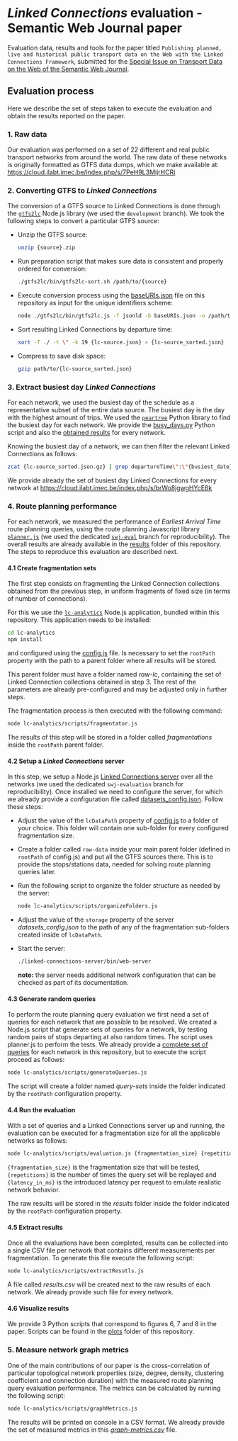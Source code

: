 # _Linked Connections_ evaluation - Semantic Web Journal paper
Evaluation data, results and tools for the paper titled `Publishing planned, live and historical public transport data on the Web with the Linked Connections Framework`, submitted for the [Special Issue on Transport Data on the Web of the Semantic Web Journal](http://www.semantic-web-journal.net/blog/call-papers-special-issue-transport-data-web). 

## Evaluation process

Here we describe the set of steps taken to execute the evaluation and obtain the results reported on the paper.

### 1. Raw data

Our evaluation was performed on a set of 22 different and real public transport networks from around the world. The raw data of these networks is originally formatted as GTFS data dumps, which we make available at: https://cloud.ilabt.imec.be/index.php/s/7PeH9L3MijrHCRi

### 2. Converting GTFS to _Linked Connections_

The conversion of a GTFS source to Linked Connections is done through the [`gtfs2lc`](https://github.com/linkedconnections/gtfs2lc/tree/development) Node.js library (we used the `development` branch). We took the following steps to convert a particular GTFS source:

- Unzip the GTFS source: 

  ```bash
  unzip {source}.zip
  ```

- Run preparation script that makes sure data is consistent and properly ordered for conversion: 

  ```bash
  ./gtfs2lc/bin/gtfs2lc-sort.sh /path/to/{source}
  ```

- Execute conversion process using the [baseURIs.json](https://github.com/julianrojas87/lc-evaluation-swj/blob/main/base-uris.json) file on this repository as input for the unique identifiers scheme: 

  ```bash
  node ./gtfs2lc/bin/gtfs2lc.js -f jsonld -b baseURIs.json -o /path/to/output/folder /path/to/{source}
  ```

- Sort resulting Linked Connections by departure time:

  ```bash
  sort -T ./ -t \" -k 19 {lc-source.json} > {lc-source_sorted.json}
  ```

- Compress to save disk space:

  ```bash
  gzip path/to/{lc-source_sorted.json}
  ```

### 3. Extract busiest day _Linked Connections_

For each network, we used the busiest day of the schedule as a representative subset of the entire data source. The busiest day is the day with the highest amount of trips. We used the [`peartree`](https://github.com/kuanb/peartree) Python library to find the busiest day for each network. We provide the [busy_days.py](https://github.com/julianrojas87/lc-evaluation-swj/blob/main/fragmentations-test/busiest-days/busy_days.py) Python script and also the [obtained results](https://github.com/julianrojas87/lc-evaluation-swj/blob/main/fragmentations-test//busiest-days/busiest_days.txt) for every network.

Knowing the busiest day of a network, we can then filter the relevant Linked Connections as follows:

```bash
zcat {lc-source_sorted.json.gz} | grep departureTime\":\"{busiest_date} > {source_filtered.json}
```

We provide already the set of busiest day Linked Connections for every network at https://cloud.ilabt.imec.be/index.php/s/brWo8jgwgHYcE6k

### 4. Route planning performance

For each network, we measured the performance of _Earliest Arrival Time_ route planning queries, using the route planning Javascript library [`planner.js`](https://planner.js.org/) (we used the dedicated [`swj-eval`](https://github.com/openplannerteam/planner.js/tree/swj-eval) branch for reproducibility). The overall results are already available in the [results](https://github.com/julianrojas87/lc-evaluation-swj/tree/main/fragmentations-test/results) folder of this repository. The steps to reproduce this evaluation are described next.

#### 4.1 Create fragmentation sets

The first step consists on fragmenting the Linked Connection collections obtained from the previous step, in uniform fragments of fixed size (in terms of number of connections). 

For this we use the [`lc-analytics`](https://github.com/julianrojas87/lc-evaluation-swj/tree/main/fragmentations-test/lc-analytics) Node.js application, bundled within this repository.  This application needs to be installed:

```bash
cd lc-analytics
npm install
```

and configured using the [config.js](https://github.com/julianrojas87/lc-evaluation-swj/blob/main/fragmentations-test/lc-analytics/config.js) file.  Is necessary to set the `rootPath` property with the path to a parent folder where all results will be stored. 

This parent folder must have a folder named _raw-lc_, containing the set of Linked Connection collections obtained in step 3. The rest of the parameters are already pre-configured and may be adjusted only in further steps.

The fragmentation process is then executed with the following command:

```bash
node lc-analytics/scripts/fragmentator.js
```

The results of this step will be stored in a folder called _fragmentations_ inside the `rootPath` parent folder. 

#### 4.2 Setup a _Linked Connections_ server

In this step, we setup a Node.js [Linked Connections server](https://github.com/linkedconnections/linked-connections-server/tree/swj-evaluation) over all the networks (we used the dedicated `swj-evaluation` branch for reproducibility). Once installed we need to configure the server, for which we already provide a configuration file called [datasets_config.json](https://github.com/julianrojas87/lc-evaluation-swj/blob/main/fragmentations-test/datasets_config.json).  Follow these steps:

- Adjust the value of the `lcDataPath` property of [config.js](https://github.com/julianrojas87/lc-evaluation-swj/blob/main/fragmentations-test/lc-analytics/config.js) to a folder of your choice. This folder will contain one sub-folder for every configured fragmentation size.

- Create a folder called `raw-data` inside your main parent folder (defined in `rootPath` of config.js) and put all the GTFS sources there. This is to provide the stops/stations data, needed for solving route planning queries later.

- Run the following script to organize the folder structure as needed by the server:

  ```bash
  node lc-analytics/scripts/organizeFolders.js
  ```

- Adjust the value of the `storage` property of the server _datasets_config.json_ to the path of any of the fragmentation sub-folders created inside of  `lcDataPath`.

- Start the server:

  ```bash
  ./linked-connections-server/bin/web-server
  ```

  **note:** the server needs additional network configuration that can be checked as part of its documentation.

#### 4.3 Generate random queries

To perform the route planning query evaluation we first need a set of queries for each network that are possible to be resolved. We created a Node.js script that generate sets of queries for a network, by testing random pairs of stops departing at also random times. The script uses planner.js to perform the tests. We already provide a [complete set of queries](https://github.com/julianrojas87/lc-evaluation-swj/tree/main/fragmentations-test/query-sets) for each network in this repository, but to execute the script proceed as follows:

```bash
node lc-analytics/scripts/generateQueries.js
```

The script will create a folder named _query-sets_ inside the folder indicated by the `rootPath` configuration property.

#### 4.4 Run the evaluation

With a set of queries and a Linked Connections server up and running, the evaluation can be executed for a fragmentation size for all the applicable networks as follows:

```bash
node lc-analytics/scripts/evaluation.js {fragmentation_size} {repetitions} {latency_in_ms}
```

`{fragmentation_size}` is the fragmentation size that will be tested, `{repetitions}` is the number of times the query set will be replayed and `{latency_in_ms}` is the introduced latency per request to emulate realistic network behavior.

The raw results will be stored in the _results_ folder inside the folder indicated by the `rootPath` configuration property.

#### 4.5 Extract results

Once all the evaluations have been completed, results can be collected into a single CSV file per network that contains different measurements per fragmentation. To generate this file execute the following script:

```bash
node lc-analytics/scripts/extractResutls.js
```

A file called _results.csv_ will be created next to the raw results of each network. We already provide such file for every network.

#### 4.6 Visualize results

We provide 3 Python scripts that correspond to figures 6, 7 and 8 in the paper. Scripts can be found in the [plots](https://github.com/julianrojas87/lc-evaluation-swj/blob/main/plots) folder of this repository.

### 5. Measure network graph metrics

One of the main contributions of our paper is the cross-correlation of particular topological network properties (size, degree, density, clustering coefficient and connection duration) with the measured route planning query evaluation performance. The metrics can be calculated by running the following script:

```bash
node lc-analytics/scripts/graphMetrics.js
```

The results will be printed on console in a CSV format. We already provide the set of measured metrics in this [_graph-metrics.csv_](https://github.com/julianrojas87/lc-evaluation-swj/blob/main/fragmentations-test/results/graph-metrics.csv) file.
